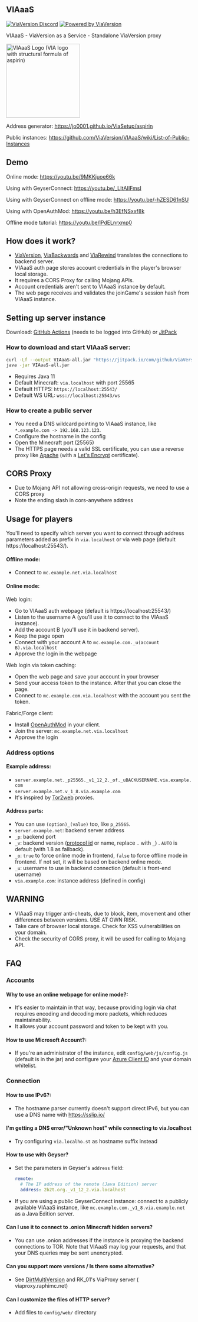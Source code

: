 VIAaaS
---

[![ViaVersion Discord](https://img.shields.io/badge/chat-on%20discord-blue.svg)](https://viaversion.com/discord)
[![Powered by ViaVersion](https://img.shields.io/badge/Powered%20by-ViaVersion-blue.svg)](https://viaversion.com/)


VIAaaS - ViaVersion as a Service - Standalone ViaVersion proxy

<img alt="VIAaaS Logo (VIA logo with structural formula of aspirin)" height="200" src="https://viaversion.github.io/VIAaaS/src/main/resources/web/img/logo.webp">

Address generator: https://jo0001.github.io/ViaSetup/aspirin

Public instances: https://github.com/ViaVersion/VIAaaS/wiki/List-of-Public-Instances

## Demo

Online mode: https://youtu.be/9MKKjuoe66k

Using with GeyserConnect: https://youtu.be/_LItAIIFmsI

Using with GeyserConnect on offline mode: https://youtu.be/-hZESD61nSU

Using with OpenAuthMod: https://youtu.be/h3EfNSxxf8k

Offline mode tutorial: https://youtu.be/lPdELnrxmp0

## How does it work?

- [ViaVersion](https://viaversion.com), [ViaBackwards](https://viaversion.com/backwards)
  and [ViaRewind](https://viaversion.com/rewind) translates the connections to backend server.
- VIAaaS auth page stores account credentials in the player's browser local storage.
- It requires a CORS Proxy for calling Mojang APIs.
- Account credentials aren't sent to VIAaaS instance by default.
- The web page receives and validates the joinGame's session hash from VIAaaS instance.

## Setting up server instance

Download: [GitHub Actions](https://github.com/ViaVersion/VIAaaS/actions) (needs to be logged into GitHub)
or [JitPack](https://jitpack.io/com/github/ViaVersion/VIAaaS/master-SNAPSHOT/VIAaaS-master-SNAPSHOT-all.jar)

### How to download and start VIAaaS server:

```sh
curl -Lf --output VIAaaS-all.jar "https://jitpack.io/com/github/ViaVersion/VIAaaS/master-SNAPSHOT/VIAaaS-master-SNAPSHOT-all.jar"
java -jar VIAaaS-all.jar
```

- Requires Java 11
- Default Minecraft: ```via.localhost``` with port 25565
- Default HTTPS: ```https://localhost:25543/```
- Default WS URL: ```wss://localhost:25543/ws```

### How to create a public server

- You need a DNS wildcard pointing to VIAaaS instance, like ``*.example.com -> 192.168.123.123``.
- Configure the hostname in the config
- Open the Minecraft port (25565)
- The HTTPS page needs a valid SSL certificate, you can use a reverse proxy like [Apache](https://httpd.apache.org/) (with
  a [Let's Encrypt](https://letsencrypt.org/) certificate).

## CORS Proxy

- Due to Mojang API not allowing cross-origin requests, we need to use a CORS proxy
- Note the ending slash in cors-anywhere address

## Usage for players

You'll need to specify which server you want to connect through address parameters
added as prefix in ``via.localhost`` or via web page (default https://localhost:25543/).

#### Offline mode:

- Connect to ```mc.example.net.via.localhost```

#### Online mode:

Web login:

- Go to VIAaaS auth webpage (default is https://localhost:25543/)
- Listen to the username A (you'll use it to connect to the VIAaaS instance).
- Add the account B (you'll use it in backend server).
- Keep the page open
- Connect with your account A to ```mc.example.com._u(account B).via.localhost```
- Approve the login in the webpage

Web login via token caching:

- Open the web page and save your account in your browser
- Send your access token to the instance. After that you can close the page.
- Connect to ```mc.example.com.via.localhost``` with the account you sent the token.

Fabric/Forge client:

- Install [OpenAuthMod](https://github.com/RaphiMC/OpenAuthMod) in your client.
- Join the server: ```mc.example.net.via.localhost```
- Approve the login

### Address options

#### Example address:

- ```server.example.net._p25565._v1_12_2._of._uBACKUSERNAME.via.example.com```
- ```server.example.net.v_1_8.via.example.com```
- It's inspired by [Tor2web](https://www.tor2web.org/) proxies.

#### Address parts:

- You can use ``(option)_(value)`` too, like ``p_25565``.
- ```server.example.net```: backend server address
- ```_p```: backend port
- ```_v```: backend version ([protocol id](https://wiki.vg/Protocol_version_numbers) or name, replace ``.`` with ``_``)
  . ```AUTO``` is default (with 1.8 as fallback).
- ```_o```: ```true``` to force online mode in frontend, ```false``` to force offline mode in frontend. If not set, it
  will be based on backend online mode.
- ```_u```: username to use in backend connection (default is front-end username)
- ```via.example.com```: instance address (defined in config)

## WARNING

- VIAaaS may trigger anti-cheats, due to block, item, movement and other differences between versions. USE AT OWN RISK.
- Take care of browser local storage. Check for XSS vulnerabilities on your domain.
- Check the security of CORS proxy, it will be used for calling to Mojang API.

## FAQ

### Accounts

#### Why to use an online webpage for online mode?:

- It's easier to maintain in that way, because providing login via chat requires encoding and decoding more packets,
  which reduces maintainability.
- It allows your account password and token to be kept with you.

#### How to use Microsoft Account?:

- If you're an administrator of the instance, edit ```config/web/js/config.js``` (default is in the jar) and
  configure your [Azure Client ID](https://wiki.vg/Microsoft_Authentication_Scheme#Microsoft_OAuth_Flow) and your domain
  whitelist.

### Connection

#### How to use IPv6?:

- The hostname parser currently doesn't support direct IPv6, but you can use a DNS name with https://sslip.io/

#### I'm getting a DNS error/"Unknown host" while connecting to via.localhost

- Try configuring ```via.localho.st``` as hostname suffix instead

#### How to use with Geyser?

- Set the parameters in Geyser's `address` field:
  ```yml
  remote:
    # The IP address of the remote (Java Edition) server
    address: 2b2t.org._v1_12_2.via.localhost
  ```
- If you are using a public GeyserConnect instance: connect to a publicly available VIAaaS instance,
  like ```mc.example.com._v1_8.via.example.net``` as a Java Edition server.

#### Can I use it to connect to .onion Minecraft hidden servers?

- You can use .onion addresses if the instance is proxying the backend connections to TOR. Note that VIAaaS may log your
  requests, and that your DNS queries may be sent unencrypted.

#### Can you support more versions / Is there some alternative?

- See [DirtMultiVersion](https://github.com/DirtPowered/DirtMultiversion) and RK_01's ViaProxy server (
  viaproxy.raphimc.net)

#### Can I customize the files of HTTP server?

- Add files to ``config/web/`` directory
